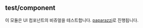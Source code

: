 ## test/component

이 모듈은 UI 컴포넌트의 비쥬얼을 테스트합니다. [paparazzi](https://github.com/cashapp/paparazzi)로 진행됩니다.
